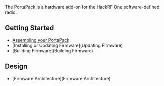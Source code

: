 The PortaPack is a hardware add-on for the HackRF One software-defined radio.

## Getting Started

* [Assembling your PortaPack](Assembly)
* [Installing or Updating Firmware](Updating Firmware)
* [Building Firmware](Building Firmware)

## Design

* [Firmware Architecture](Firmware Architecture)
